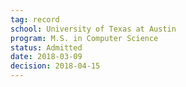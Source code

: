 ```yaml
---
tag: record
school: University of Texas at Austin
program: M.S. in Computer Science
status: Admitted
date: 2018-03-09
decision: 2018-04-15
---
```

